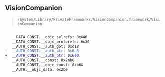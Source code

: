 ## VisionCompanion

> `/System/Library/PrivateFrameworks/VisionCompanion.framework/VisionCompanion`

```diff

   __DATA_CONST.__objc_selrefs: 0x640
   __DATA_CONST.__objc_protorefs: 0x30
   __AUTH_CONST.__auth_got: 0xd18
-  __AUTH_CONST.__auth_ptr: 0x6a8
+  __AUTH_CONST.__auth_ptr: 0x6e0
   __AUTH_CONST.__const: 0x2ab8
   __AUTH_CONST.__objc_const: 0xb68
   __AUTH.__objc_data: 0x2b0

```
